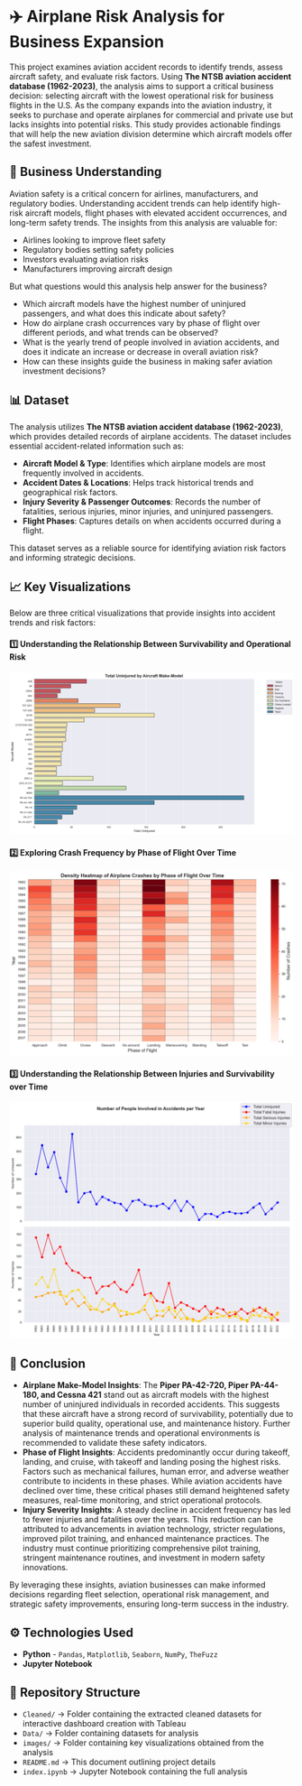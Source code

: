 # ✈️ Airplane Risk Analysis for Business Expansion

This project examines aviation accident records to identify trends, assess aircraft safety, and evaluate risk factors. Using **The NTSB aviation accident database (1962-2023)**, the analysis aims to support a critical business decision: selecting aircraft with the lowest operational risk for business flights in the U.S. As the company expands into the aviation industry, it seeks to purchase and operate airplanes for commercial and private use but lacks insights into potential risks. This study provides actionable findings that will help the new aviation division determine which aircraft models offer the safest investment.

## 💼 Business Understanding

Aviation safety is a critical concern for airlines, manufacturers, and regulatory bodies. Understanding accident trends can help identify high-risk aircraft models, flight phases with elevated accident occurrences, and long-term safety trends. The insights from this analysis are valuable for:

- Airlines looking to improve fleet safety
- Regulatory bodies setting safety policies
- Investors evaluating aviation risks
- Manufacturers improving aircraft design

But what questions would this analysis help answer for the business?

- Which aircraft models have the highest number of uninjured passengers, and what does this indicate about safety?
- How do airplane crash occurrences vary by phase of flight over different periods, and what trends can be observed?
- What is the yearly trend of people involved in aviation accidents, and does it indicate an increase or decrease in overall aviation risk?
- How can these insights guide the business in making safer aviation investment decisions?

## 📊 Dataset

The analysis utilizes **The NTSB aviation accident database (1962-2023)**, which provides detailed records of airplane accidents. The dataset includes essential accident-related information such as:

- **Aircraft Model & Type**: Identifies which airplane models are most frequently involved in accidents.
- **Accident Dates & Locations**: Helps track historical trends and geographical risk factors.
- **Injury Severity & Passenger Outcomes**: Records the number of fatalities, serious injuries, minor injuries, and uninjured passengers.
- **Flight Phases**: Captures details on when accidents occurred during a flight.

This dataset serves as a reliable source for identifying aviation risk factors and informing strategic decisions.

## 📈 Key Visualizations

Below are three critical visualizations that provide insights into accident trends and risk factors:

#### 1️⃣ Understanding the Relationship Between Survivability and Operational Risk

![Total Uninjured by Aircraft Make-Model](images/v1.png)

#### 2️⃣ Exploring Crash Frequency by Phase of Flight Over Time

![Density Heatmap of Airplane Crashes by Phase of Flight Over Time](images/v2.png)

#### 3️⃣ Understanding the Relationship Between Injuries and Survivability over Time

![Number of People Involved in Accidents per Year](images/v3.png)

## 📌 Conclusion
- **Airplane Make-Model Insights**: The **Piper PA-42-720, Piper PA-44-180, and Cessna 421** stand out as aircraft models with the highest number of uninjured individuals in recorded accidents. This suggests that these aircraft have a strong record of survivability, potentially due to superior build quality, operational use, and maintenance history. Further analysis of maintenance trends and operational environments is recommended to validate these safety indicators.
- **Phase of Flight Insights**: Accidents predominantly occur during takeoff, landing, and cruise, with takeoff and landing posing the highest risks. Factors such as mechanical failures, human error, and adverse weather contribute to incidents in these phases. While aviation accidents have declined over time, these critical phases still demand heightened safety measures, real-time monitoring, and strict operational protocols.
- **Injury Severity Insights**: A steady decline in accident frequency has led to fewer injuries and fatalities over the years. This reduction can be attributed to advancements in aviation technology, stricter regulations, improved pilot training, and enhanced maintenance practices. The industry must continue prioritizing comprehensive pilot training, stringent maintenance routines, and investment in modern safety innovations.

By leveraging these insights, aviation businesses can make informed decisions regarding fleet selection, operational risk management, and strategic safety improvements, ensuring long-term success in the industry.

## ⚙️ Technologies Used
- **Python** - `Pandas`, `Matplotlib`, `Seaborn`, `NumPy`, `TheFuzz`
- **Jupyter Notebook** 
## 📂 Repository Structure  
- `Cleaned/` → Folder containing the extracted cleaned datasets for interactive dashboard creation with Tableau    
- `Data/` → Folder containing datasets for analysis  
- `images/` → Folder containing key visualizations obtained from the analysis  
- `README.md` → This document outlining project details  
- `index.ipynb` → Jupyter Notebook containing the full analysis



